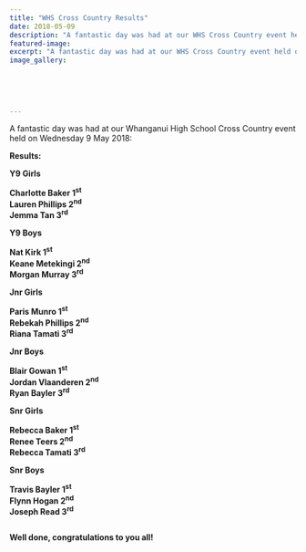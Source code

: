 ```yaml
---
title: "WHS Cross Country Results"
date: 2018-05-09
description: "A fantastic day was had at our WHS Cross Country event held on Wednesday 9 May 2018..."
featured-image: 
excerpt: "A fantastic day was had at our WHS Cross Country event held on Wednesday 9 May 2018."
image_gallery:
	
	
	
	
	
---
```


<p>A fantastic day was had at our Whanganui High School Cross Country event held on Wednesday 9 May 2018:</p>
<p><strong><strong>Results:</strong></strong></p>
<p><strong><strong>Y9 Girls&nbsp;</strong></strong></p>
<p><strong>Charlotte Baker 1<sup>st<br /></sup></strong><strong>Lauren Phillips&nbsp;2<sup>nd<br /></sup></strong><strong>Jemma Tan 3<sup>rd</sup></strong></p>
<p><strong><strong>Y9 Boys&nbsp;</strong></strong></p>
<p><strong>Nat Kirk 1<sup>st<br /></sup></strong><strong>Keane Metekingi 2<sup>nd<br /></sup></strong><strong><strong>Morgan Murray 3<sup>rd</sup></strong></strong></p>
<p><strong><strong><strong>Jnr Girls</strong></strong></strong></p>
<p><strong>Paris Munro 1<sup>st<br /></sup></strong><strong>Rebekah Phillips 2<sup>nd<br /></sup></strong><strong>Riana Tamati 3<sup>rd</sup></strong></p>
<p><strong><strong><strong>Jnr Boys&nbsp;</strong></strong></strong></p>
<p><strong>Blair Gowan 1<sup>st<br /></sup></strong><strong>Jordan Vlaanderen 2<sup>nd<br /></sup></strong><strong><strong><strong>Ryan Bayler 3<sup>rd</sup></strong></strong></strong></p>
<p><strong><strong><strong><strong>Snr Girls&nbsp;</strong></strong></strong></strong></p>
<p><strong>Rebecca Baker 1<sup>st<br /></sup></strong><strong>Renee Teers 2<sup>nd<br /></sup></strong><strong>Rebecca Tamati 3<sup>rd</sup></strong></p>
<p><strong><strong><strong><strong>Snr Boys&nbsp;</strong></strong></strong></strong></p>
<p><strong>Travis Bayler 1<sup>st<br /></sup></strong><strong>Flynn Hogan 2<sup>nd<br /></sup></strong><strong>Joseph Read 3<sup>rd<br /><br /></sup></strong></p>
<p><strong>Well done, congratulations to you all!</strong></p>

